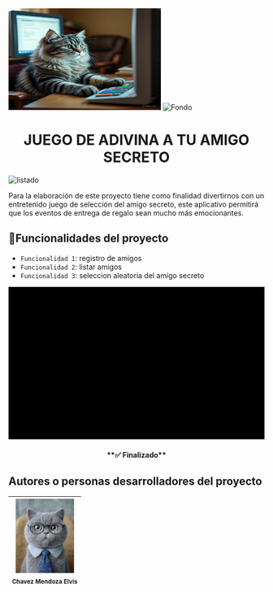 <div>
  <img src="https://github.com/Leyend8122/proyeccion/blob/9ca5dd0cf3a020dfb315427079b912b47045629b/gatito_computo.jpeg" alt="Gato Computo" width="300" height="200" style="center">
  
<img src="https://github.com/Leyend8122/proyeccion/blob/83fa567df3cb30406d1f98137d57cf7eb30bac9e/fondo.jpg" alt="Fondo" width="450" height="200" style="center">
</div>
<div align="center">
  <h1>JUEGO DE ADIVINA A TU AMIGO SECRETO</h1>
</div>

  ![listado](https://img.shields.io/badge/Version-v.0.1-blue)

<div>
  <p>Para la elaboración de este proyecto tiene como finalidad divertirnos con un entretenido juego de selección del amigo secreto, este aplicativo permitirá que los eventos de entrega de regalo sean mucho más emocionantes. </p>
</div>

## :hammer:Funcionalidades del proyecto
- `Funcionalidad 1`: registro de amigos
- `Funcionalidad 2`: listar amigos
- `Funcionalidad 3`: seleccion aleatoria del amigo secreto

<div align = "center">
  <img src="https://github.com/Leyend8122/proyeccion/blob/71b8d19aa13a1385086872af279d0a3a387d8ed6/tutorialv.gif" alt="Gato Computo" width="600" height="300" style="center">
</div>

<h4 align="center">
**✅ Finalizado**
</h4>

## Autores o personas desarrolladores del proyecto
| <img src="https://github.com/Leyend8122/proyeccion/blob/ffcac652f8ddbf6f71be9bc7851c09a55793b5a9/autor.jpg" width=115><br><sub>Chavez Mendoza Elvis</sub> |
| :---: |
